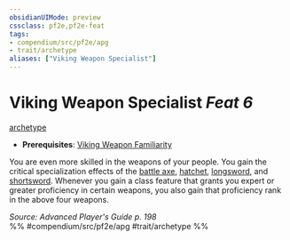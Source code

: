 ```yaml
---
obsidianUIMode: preview
cssclass: pf2e,pf2e-feat
tags:
- compendium/src/pf2e/apg
- trait/archetype
aliases: ["Viking Weapon Specialist"]
---
```

# Viking Weapon Specialist  *Feat 6*  
[archetype](archetype.md "Archetype Feat Trait")  

- **Prerequisites**: [Viking Weapon Familiarity](viking-weapon-familiarity-apg.md)

You are even more skilled in the weapons of your people. You gain the critical specialization effects of the [battle axe](battle-axe.md), [hatchet](hatchet.md), [longsword](longsword.md), and [shortsword](shortsword.md). Whenever you gain a class feature that grants you expert or greater proficiency in certain weapons, you also gain that proficiency rank in the above four weapons.

*Source: Advanced Player's Guide p. 198*  
%% #compendium/src/pf2e/apg #trait/archetype %%